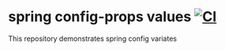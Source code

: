 # spring config-props values [![CI](https://github.com/daggerok/spring-config-props-value/actions/workflows/ci.yaml/badge.svg)](https://github.com/daggerok/spring-config-props-value/actions/workflows/ci.yaml)
This repository demonstrates spring config variates

<!--

# Read Me First

The following was discovered as part of building this project:

* The JVM level was changed from '1.8' to '17', review
  the [JDK Version Range](https://github.com/spring-projects/spring-framework/wiki/Spring-Framework-Versions#jdk-version-range)
  on the wiki for more details.

# Getting Started

### Reference Documentation

For further reference, please consider the following sections:

* [Official Apache Maven documentation](https://maven.apache.org/guides/index.html)
* [Spring Boot Maven Plugin Reference Guide](https://docs.spring.io/spring-boot/docs/3.1.0/maven-plugin/reference/html/)
* [Create an OCI image](https://docs.spring.io/spring-boot/docs/3.1.0/maven-plugin/reference/html/#build-image)
* [Spring Reactive Web](https://docs.spring.io/spring-boot/docs/3.1.0/reference/htmlsingle/#web.reactive)
* [Spring Configuration Processor](https://docs.spring.io/spring-boot/docs/3.1.0/reference/htmlsingle/#appendix.configuration-metadata.annotation-processor)

### Guides

The following guides illustrate how to use some features concretely:

* [Building a Reactive RESTful Web Service](https://spring.io/guides/gs/reactive-rest-service/)

-->
